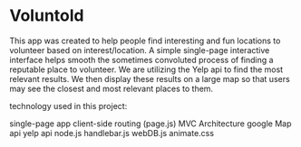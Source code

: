 # Voluntold 

This app was created to help people find interesting and fun locations to volunteer based on interest/location.  A simple single-page interactive interface helps smooth the sometimes convoluted process of finding a reputable place to volunteer.  We are utilizing the Yelp api to find the most relevant results.  We then display these results on a large map so that users may see the closest and most relevant places to them.

technology used in this project:

single-page app
client-side routing (page.js)
MVC Architecture
google Map api
yelp api
node.js
handlebar.js
webDB.js
animate.css
